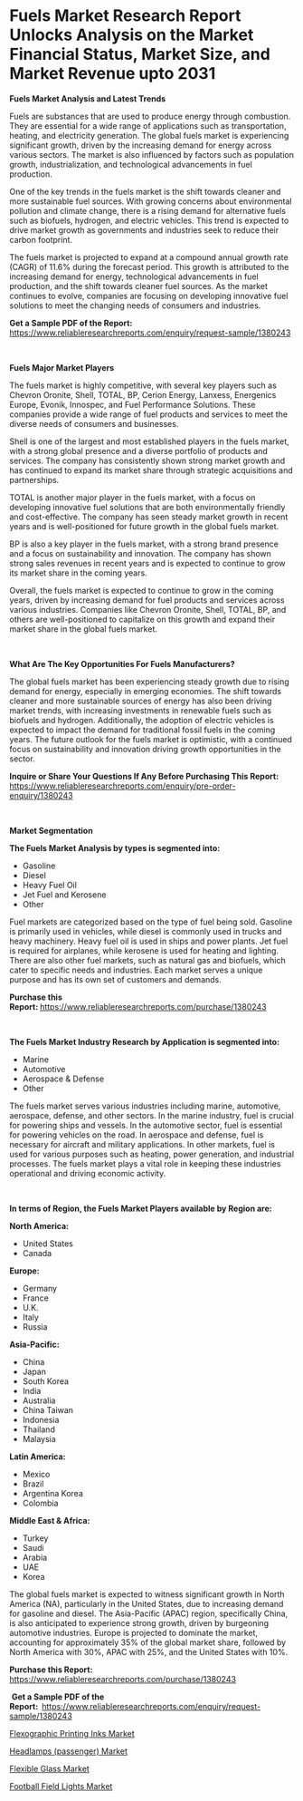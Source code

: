 <p><h1>Fuels Market Research Report Unlocks Analysis on the Market Financial Status, Market Size, and Market Revenue upto 2031</h1></p><p><strong>Fuels Market Analysis and Latest Trends</strong></p>
<p><p>Fuels are substances that are used to produce energy through combustion. They are essential for a wide range of applications such as transportation, heating, and electricity generation. The global fuels market is experiencing significant growth, driven by the increasing demand for energy across various sectors. The market is also influenced by factors such as population growth, industrialization, and technological advancements in fuel production.</p><p>One of the key trends in the fuels market is the shift towards cleaner and more sustainable fuel sources. With growing concerns about environmental pollution and climate change, there is a rising demand for alternative fuels such as biofuels, hydrogen, and electric vehicles. This trend is expected to drive market growth as governments and industries seek to reduce their carbon footprint.</p><p>The fuels market is projected to expand at a compound annual growth rate (CAGR) of 11.6% during the forecast period. This growth is attributed to the increasing demand for energy, technological advancements in fuel production, and the shift towards cleaner fuel sources. As the market continues to evolve, companies are focusing on developing innovative fuel solutions to meet the changing needs of consumers and industries.</p></p>
<p><strong>Get a Sample PDF of the Report:&nbsp;</strong> <a href="https://www.reliableresearchreports.com/enquiry/request-sample/1380243">https://www.reliableresearchreports.com/enquiry/request-sample/1380243</a></p>
<p>&nbsp;</p>
<p><strong>Fuels Major Market Players</strong></p>
<p><p>The fuels market is highly competitive, with several key players such as Chevron Oronite, Shell, TOTAL, BP, Cerion Energy, Lanxess, Energenics Europe, Evonik, Innospec, and Fuel Performance Solutions. These companies provide a wide range of fuel products and services to meet the diverse needs of consumers and businesses.</p><p>Shell is one of the largest and most established players in the fuels market, with a strong global presence and a diverse portfolio of products and services. The company has consistently shown strong market growth and has continued to expand its market share through strategic acquisitions and partnerships.</p><p>TOTAL is another major player in the fuels market, with a focus on developing innovative fuel solutions that are both environmentally friendly and cost-effective. The company has seen steady market growth in recent years and is well-positioned for future growth in the global fuels market.</p><p>BP is also a key player in the fuels market, with a strong brand presence and a focus on sustainability and innovation. The company has shown strong sales revenues in recent years and is expected to continue to grow its market share in the coming years.</p><p>Overall, the fuels market is expected to continue to grow in the coming years, driven by increasing demand for fuel products and services across various industries. Companies like Chevron Oronite, Shell, TOTAL, BP, and others are well-positioned to capitalize on this growth and expand their market share in the global fuels market.</p></p>
<p>&nbsp;</p>
<p><strong>What Are The Key Opportunities For Fuels Manufacturers?</strong></p>
<p><p>The global fuels market has been experiencing steady growth due to rising demand for energy, especially in emerging economies. The shift towards cleaner and more sustainable sources of energy has also been driving market trends, with increasing investments in renewable fuels such as biofuels and hydrogen. Additionally, the adoption of electric vehicles is expected to impact the demand for traditional fossil fuels in the coming years. The future outlook for the fuels market is optimistic, with a continued focus on sustainability and innovation driving growth opportunities in the sector.</p></p>
<p><strong>Inquire or Share Your Questions If Any Before Purchasing This Report:</strong> <a href="https://www.reliableresearchreports.com/enquiry/pre-order-enquiry/1380243">https://www.reliableresearchreports.com/enquiry/pre-order-enquiry/1380243</a></p>
<p>&nbsp;</p>
<p><strong>Market Segmentation</strong></p>
<p><strong>The Fuels Market Analysis by types is segmented into:</strong></p>
<p><ul><li>Gasoline</li><li>Diesel</li><li>Heavy Fuel Oil</li><li>Jet Fuel and Kerosene</li><li>Other</li></ul></p>
<p><p>Fuel markets are categorized based on the type of fuel being sold. Gasoline is primarily used in vehicles, while diesel is commonly used in trucks and heavy machinery. Heavy fuel oil is used in ships and power plants. Jet fuel is required for airplanes, while kerosene is used for heating and lighting. There are also other fuel markets, such as natural gas and biofuels, which cater to specific needs and industries. Each market serves a unique purpose and has its own set of customers and demands.</p></p>
<p><strong>Purchase this Report:&nbsp;</strong><a href="https://www.reliableresearchreports.com/purchase/1380243">https://www.reliableresearchreports.com/purchase/1380243</a></p>
<p>&nbsp;</p>
<p><strong>The Fuels Market Industry Research by Application is segmented into:</strong></p>
<p><ul><li>Marine</li><li>Automotive</li><li>Aerospace & Defense</li><li>Other</li></ul></p>
<p><p>The fuels market serves various industries including marine, automotive, aerospace, defense, and other sectors. In the marine industry, fuel is crucial for powering ships and vessels. In the automotive sector, fuel is essential for powering vehicles on the road. In aerospace and defense, fuel is necessary for aircraft and military applications. In other markets, fuel is used for various purposes such as heating, power generation, and industrial processes. The fuels market plays a vital role in keeping these industries operational and driving economic activity.</p></p>
<p>&nbsp;</p>
<p><strong>In terms of Region, the Fuels Market Players available by Region are:</strong></p>
<p>
    <p> <strong> North America: </strong>
        <ul>
            <li>United States</li>
            <li>Canada</li>
        </ul>
        </p> 
    <p> <strong> Europe: </strong>
        <ul>
            <li>Germany</li>
            <li>France</li>
            <li>U.K.</li>
            <li>Italy</li>
            <li>Russia</li>
        </ul>
        </p> 
    <p> <strong> Asia-Pacific: </strong>
        <ul>
            <li>China</li>
            <li>Japan</li>
            <li>South Korea</li>
            <li>India</li>
            <li>Australia</li>
            <li>China Taiwan</li>
            <li>Indonesia</li>
            <li>Thailand</li>
            <li>Malaysia</li>
        </ul>
        </p> 
    <p> <strong> Latin America: </strong>
        <ul>
            <li>Mexico</li>
            <li>Brazil</li>
            <li>Argentina Korea</li>
            <li>Colombia</li>
        </ul>
        </p> 
    <p> <strong> Middle East & Africa: </strong>
        <ul>
            <li>Turkey</li>
            <li>Saudi</li>
            <li>Arabia</li>
            <li>UAE</li>
            <li>Korea</li>
        </ul>
    </p>
    </p>
<p><p>The global fuels market is expected to witness significant growth in North America (NA), particularly in the United States, due to increasing demand for gasoline and diesel. The Asia-Pacific (APAC) region, specifically China, is also anticipated to experience strong growth, driven by burgeoning automotive industries. Europe is projected to dominate the market, accounting for approximately 35% of the global market share, followed by North America with 30%, APAC with 25%, and the United States with 10%.</p></p>
<p><strong>Purchase this Report: </strong><a href="https://www.reliableresearchreports.com/purchase/1380243">https://www.reliableresearchreports.com/purchase/1380243</a></p>
<p>&nbsp;<strong>Get a Sample PDF of the Report:&nbsp;&nbsp;</strong><a href="https://www.reliableresearchreports.com/enquiry/request-sample/1380243">https://www.reliableresearchreports.com/enquiry/request-sample/1380243</a></p>
<p><strong></strong></p>
<p><p><a href="https://github.com/shotows/Market-Research-Report-List-1/blob/main/flexographic-printing-inks-market.md">Flexographic Printing Inks Market</a></p><p><a href="https://issuu.com/reportprime-2/docs/headlamps-passenger-market-size-2030.pptx">Headlamps (passenger) Market</a></p><p><a href="https://github.com/beatblasta/Market-Research-Report-List-2/blob/main/flexible-glass-market.md">Flexible Glass Market</a></p><p><a href="https://issuu.com/reportprime-2/docs/football-field-lights-market-size-2030.pptx">Football Field Lights Market</a></p></p>